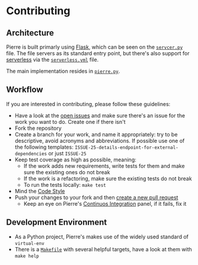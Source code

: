 # Contributing

## Architecture

Pierre is built primarly using [Flask](https://www.fullstackpython.com/flask.html), which can be seen on the [`servcer.py`](../server.py) file. The file servers as its standard entry point, but there's also support for [serverless](https://serverless.com/) via the [`serverless.yml`](../serverless.yml) file.

The main implementation resides in [`pierre.py`](../lib/pierre.py).

## Workflow

If you are interested in contributing, please follow these guidelines:

* Have a look at the [open issues](issues/) and make sure there's an issue for the work you want to do. Create one if there isn't
* Fork the repository
* Create a branch for your work, and name it appropriately: try to be descriptive, avoid acronyms and abbreviations. If possible use one of the following templates: `ISSUE-25-details-endpoint-for-external-dependencies` or just `ISSUE-25`
* Keep test coverage as high as possible, meaning:
  * If the work adds new requirements, write tests for them and make sure the existing ones do not break
  * If the work is a refactoring, make sure the existing tests do not break
  * To run the tests locally: `make test`
* Mind the [Code Style](code_style.md)
* Push your changes to your fork and then [create a new pull request](compare/)
  * Keep an eye on Pierre's [Continuos Integration](https://circleci.com/gh/alvarocavalcanti/pierre-decheck) panel, if it fails, fix it

## Development Environment

* As a Python project, Pierre's makes use of the widely used standard of `virtual-env`
* There is a [`Makefile`](../Makefile) with several helpful targets, have a look at them with `make help`

